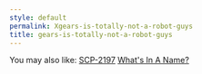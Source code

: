 ```yaml
---
style: default
permalink: Xgears-is-totally-not-a-robot-guys
title: gears-is-totally-not-a-robot-guys
---
```

You may also like:
[SCP-2197](http://scp-wiki.net/scp-2197)
[What's In A Name?](http://scp-wiki.net/what-s-in-a-name)